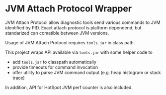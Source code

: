 JVM Attach Protocol Wrapper
=========

JVM Attach Protocol allow diagnostic tools send various commands to JVM identified by PID.
Exact attach protocol is platform dependend, but standarized can comatible between JVM versions.


Usage of JVM Attach Protocol requires `tools.jar` in class path.


This project wraps API available via `tools.jar` with some helper code to

 - add `tools.jar` to classpath automatically
 - provide timeouts for command invocation
 - offer utility to parse JVM command output (e.g. heap histogram or stack trace)


In addition, API for HotSpot JVM perf counter is also included.
